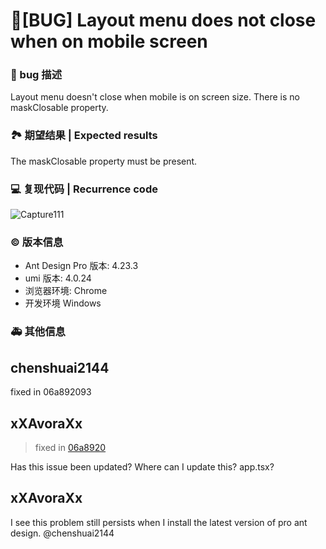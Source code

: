 # 🐛[BUG] Layout menu does not close when on mobile screen

### 🐛 bug 描述

Layout menu doesn't close when mobile is on screen size. There is no maskClosable property.

### 🏞 期望结果 | Expected results

The maskClosable property must be present.

### 💻 复现代码 | Recurrence code

![Capture111](https://user-images.githubusercontent.com/6988989/203997214-e4658f5a-b4ad-46c0-ac7a-731e43247eec.PNG)

### © 版本信息

- Ant Design Pro 版本: 4.23.3
- umi 版本: 4.0.24
- 浏览器环境: Chrome
- 开发环境 Windows

### 🚑 其他信息

<!--
如截图等其他信息可以贴在这里
-->

## chenshuai2144

fixed in 06a892093

## xXAvoraXx

> fixed in [06a8920](https://github.com/ant-design/pro-components/commit/06a8920933a7a956df0895bf8b2922499ae1075a)

Has this issue been updated? Where can I update this? app.tsx?

## xXAvoraXx

I see this problem still persists when I install the latest version of pro ant design. @chenshuai2144

